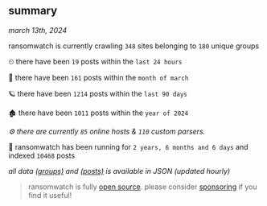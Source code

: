
## summary
_march 13th, 2024_

ransomwatch is currently crawling `348` sites belonging to `180` unique groups

⏲ there have been `19` posts within the `last 24 hours`

🦈 there have been `161` posts within the `month of march`

🪐 there have been `1214` posts within the `last 90 days`

🏚 there have been `1011` posts within the `year of 2024`

_⚙️ there are currently `85` online hosts & `110` custom parsers._

🦕 ransomwatch has been running for `2 years, 6 months and 6 days` and indexed `10468` posts

_all data  [(groups)](http://ransomwhat.telemetry.ltd/groups) and [(posts)](http://ransomwhat.telemetry.ltd/posts) is available in JSON (updated hourly)_

> ransomwatch is fully [open source](https://github.com/joshhighet/ransomwatch#ransomwatch--). please consider [sponsoring](https://github.com/sponsors/joshhighet) if you find it useful!
